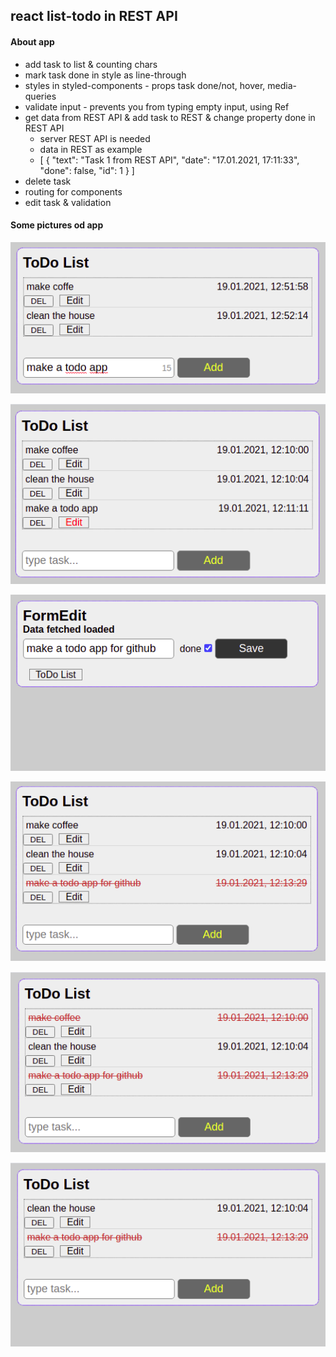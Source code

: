 ## react list-todo in REST API

#### About app
* add task to list & counting chars
* mark task done in style as line-through 
* styles in styled-components - props task done/not, hover, media-queries
* validate input - prevents you from typing empty input, using Ref
* get data from REST API & add task to REST & change property done in REST API
  - server REST API is needed
  - data in REST as example
  - [
        {
        "text": "Task 1 from REST API",
        "date": "17.01.2021, 17:11:33",
        "done": false,
        "id": 1
        }
    ]
* delete task
* routing for components
* edit task & validation

#### Some pictures od app
![alt text](./pictures/pic1.png)

![alt text](./pictures/pic2.png)

![alt text](./pictures/pic3.png)

![alt text](./pictures/pic4.png)

![alt text](./pictures/pic5.png)

![alt text](./pictures/pic6.png)



